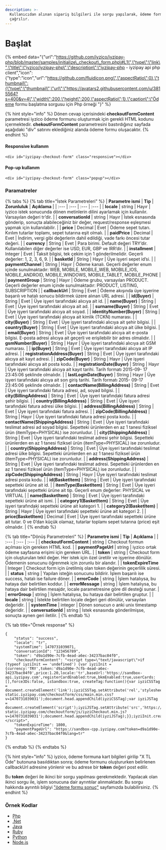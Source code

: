 ```yaml
---
description: >-
  Kullanıcıdan alınan sipariş bilgileri ile sorgu yapılarak, ödeme formu scripti
  çağrılır.
---
```


# Başlat

{% embed data="{\"url\":\"https://github.com/iyzico/iyzipay-php/blob/master/samples/initialize\_checkout\_form.php\#L1\",\"type\":\"link\",\"title\":\"iyzico/iyzipay-php\",\"description\":\"iyzipay-php - iyzipay api php client\",\"icon\":{\"type\":\"icon\",\"url\":\"https://github.com/fluidicon.png\",\"aspectRatio\":0},\"thumbnail\":{\"type\":\"thumbnail\",\"url\":\"https://avatars2.githubusercontent.com/u/3815564?s=400&v=4\",\"width\":200,\"height\":200,\"aspectRatio\":1},\"caption\":\"Ödeme formu başlatma sorgusu için Php örneği \"}" %}

{% hint style="info" %}
Dönen cevap içerisindeki **checkoutFormContent** parametresi iyzico ödeme formunu oluşturmak için gerekli HTML kodunu içermektedir. **chekoutFormContent** parametresini bastırdığınız sayfada aşağıdaki "div" satırını eklediğiniz alanda ödeme formu oluşacaktır.
{% endhint %}

#### **Responsive kullanım**

`<div id="iyzipay-checkout-form" class="responsive"></div>`

#### **Pop-up kullanım**

`<div id="iyzipay-checkout-form" class="popup"></div>`

### Paramatreler

{% tabs %}
{% tab title="İstek Parametreleri" %}
| **Parametre ismi** | **Tip** | **Zorunluluk** | **Açıklama** |
| :--- | :--- | :--- | :--- |
| **locale** | string | Hayır | iyzico istek sonucunda dönen metinlerin dilini ayarlamak için kullanılır. Varsayılan değeri tr’dir. |
| **conversationId** | string | Hayır | İstek esnasında gönderip, sonuçta alabileceğiniz bir değer, request/response eşleşmesi yapmak için kullanılabilir. |
| **price** | Decimal | Evet | Ödeme sepet tutarı. Kırılım tutarlar toplamı, sepet tutarına eşit olmalı. |
| **paidPrice** | Decimal | Evet | İndirim, vergi gibi değerlerin dahil edildiği, vade farkı öncesi tutar değeri. |
| **currency** | String | Evet | Para birimi. Default değeri TRY’dir. Kullanılabilen diğer değerler ise USD, EUR, GBP ve IRR’dir. |
| **installment** | Integer | Evet | Taksit bilgisi, tek çekim için 1 gönderilmelidir. Geçerli değerler: 1, 2, 3, 6, 9. |
| **basketId** | String | Hayır | Üye işyeri sepet id’si. |
| **paymentChannel** | String | Hayır | Ödeme kanalı. Geçerli değerler enum içinde sunulmaktadır: WEB, MOBILE, MOBILE\_WEB, MOBILE\_IOS, MOBILE\_ANDROID, MOBILE\_WINDOWS, MOBILE\_TABLET, MOBILE\_PHONE |
| **paymentGroup** | String | Hayır | Ödeme grubu, varsayılan PRODUCT. Geçerli değerler enum içinde sunulmaktadır: PRODUCT, LISTING, SUBSCRIPTION |
| **callbackUrl** | String | Evet | Ödeme akışında üye işyerine başarılı ve hatalı sonucu bildirmek üzere alınan URL adresi. |
| **id\(Buyer\)** | String | Evet | Üye işyeri tarafındaki alıcıya ait id. |
| **name\(Buyer\)** | String | Evet | Üye işyeri tarafındaki alıcıya ait ad. |
| **surname\(Buyer\)** | String | Evet | Üye işyeri tarafındaki alıcıya ait soyad. |
| **identityNumber\(Buyer\)** | String | Evet | Üye işyeri tarafındaki alıcıya ait kimlik \(TCKN\) numarası. |
| **city\(Buyer\)** | String | Evet | Üye işyeri tarafındaki alıcıya ait şehir bilgisi. |
| **country\(Buyer\)** | String | Evet | Üye işyeri tarafındaki alıcıya ait ülke bilgisi. |
| **email\(Buyer\)** | String | Evet | Üye işyeri tarafındaki alıcıya ait e-posta bilgisi. E-posta adresi alıcıya ait geçerli ve erişilebilir bir adres olmalıdır. |
| **gsmNumber\(Buyer\)** | String | Hayır | Üye işyeri tarafındaki alıcıya ait GSM numarası. |
| **ip\(Buyer\)** | String | Evet | Üye işyeri tarafındaki alıcıya ait IP adresi. |
| **registrationAddress\(Buyer\)** | String | Evet | Üye işyeri tarafındaki alıcıya ait kayıt adresi. |
| **zipCode\(Buyer\)** | String | Hayır | Üye işyeri tarafındaki alıcıya ait posta kodu. |
| **registrationDate\(Buyer\)** | String | Hayır | Üye işyeri tarafındaki alıcıya ait kayıt tarihi. Tarih formatı 2015-09- 17 23:45:06 şeklinde olmalıdır. |
| **lastLoginDate\(Buyer\)** | String | Hayır | Üye işyeri tarafındaki alıcıya ait son giriş tarihi. Tarih formatı 2015- 09-17 23:45:06 şeklinde olmalıdır. |
| **contactName\(BillingAddress\)** | String | Evet | Üye işyeri tarafındaki fatura adresi, ad, soyad bilgisi. |
| **city\(BillingAddress\)** | String | Evet | Üye işyeri tarafındaki fatura adresi şehir bilgisi. |
| **country\(BillingAddress\)** | String | Evet | Üye işyeri tarafındaki fatura adresi ülke bilgisi. |
| **address\(BillingAddress\)** | String | Evet | Üye işyeri tarafındaki fatura adresi. |
| **zipCode\(BillingAddress\)** | String | Hayır | Üye işyeri tarafındaki fatura adresi posta kodu. |
| **contactName\(ShippingAddress\)** | String | Evet | Üye işyeri tarafındaki teslimat adresi ad soyad bilgisi. Sepetteki ürünlerden en az 1 tanesi fiziksel ürün \(itemType=PHYSICAL\) ise zorunludur. |
| **city\(ShippingAddress\)** | String | Evet | Üye işyeri tarafındaki teslimat adresi şehir bilgisi. Sepetteki ürünlerden en az 1 tanesi fiziksel ürün \(itemType=PHYSICAL\) ise zorunludur. |
| **country\(ShippingAddress\)** | String | Evet | Üye işyeri tarafındaki teslimat adresi ülke bilgisi. Sepetteki ürünlerden en az 1 tanesi fiziksel ürün \(itemType=PHYSICAL\) ise zorunludur. |
| **address\(ShippingAddress\)** | String | Evet | Üye işyeri tarafındaki teslimat adresi. Sepetteki ürünlerden en az 1 tanesi fiziksel ürün \(itemType=PHYSICAL\) ise zorunludur. |
| **zipCode\(ShippingAddress\)** | String | Hayır | Üye işyeri tarafındaki teslimat adresi posta kodu. |
| **id\(BasketItem\)** | String | Evet | Üye işyeri tarafındaki sepetteki ürüne ait id. |
| **itemType\(BasketItem\)** | String | Evet | Üye işyeri tarafındaki sepetteki ürüne ait tip. Geçerli enum değerler: PHYSICAL ve VIRTUAL |
| **name\(BasketItem\)** | String | Evet | Üye işyeri tarafındaki sepetteki ürüne ait ismi. |
| **category1\(BasketItem\)** | String | Evet | Üye işyeri tarafındaki sepetteki ürüne ait kategori 1. |
| **category2\(BasketItem\)** | String | Hayır | Üye işyeri tarafındaki sepetteki ürüne ait kategori 2. |
| **price\(BasketItem\)** | Decimal | Evet | Üye işyeri tarafındaki sepetteki ürüne ait tutar. 0 ve 0’dan küçük olamaz, tutarlar toplamı sepet tutarına \(price\) eşit olmalıdır. |
{% endtab %}

{% tab title="Dönüş Parametreleri" %}
| **Parametre ismi** | **Tip** | **Açıklama** |
| :--- | :--- | :--- |
| **checkoutFormContent** | string | Checkout formun açılması için gereken HTML kod. |
| **paymentPageUrl** | string | iyzico ortak ödeme sayfasına erişimi için gereken URL. |
| **token** | string | Checkout form için oluşturulan tekil değer. Her istek için özel üretilir ve işyerine dönülür. Ödemenin sonucunu öğrenmek için zorunlu bir alandır. |
| **tokenExpireTime** | Integer | Checkout form için üretilmiş olan token değerinin geçerlilik süresi. |
| **status** | string | Yapılan isteğin sonucunu bildirir. İşlem başarılı ise success, hatalı ise failure döner. |
| **errorCode** | string | İşlem hatalıysa, bu hataya dair belirtilen koddur. |
| **errorMessage** | string | İşlem hatalıysa, bu hataya dair belirtilen mesajdır, locale parametresine göre dil desteği sunar. |
| **errorGroup** | string | İşlem hatalıysa, bu hataya dair belirtilen gruptur. |
| **locale** | string | İstekte belirtilen locale değeri geri dönülür, varsayılan değeridir. |
| **systemTime** | integer | Dönen sonucun o anki unix timestamp değeridir. |
| **conversationId** | string | İstek esnasında gönderilmişse, sonuçta aynen geri iletilir. |
{% endtab %}

{% tab title="Örnek response" %}
```text
{
    "status": "success",
    "locale": "tr",
    "systemTime": 1470731039071,
    "conversationId": "123456789",
    "token": "d9a1d90e-7cfb-4ead-a6ec-34237bac04f0",
    "checkoutFormContent": "<script type=\"text/javascript\">if (typeof iyziInit == 'undefined') {var iyziInit = {currency:'TRY',token:'d9a1d90e-7cfb-4ead-a6ec-34237bac04f0',price:1.20,locale:'tr',baseUrl:'https://sandbox-api.iyzipay.com',registerCardEnabled:true,bkmEnabled:true,userCards:[],force3Ds:false, isSandbox:true, createTag:function(){var iyziCSSTag = document.createElement('link');iyziCSSTag.setAttribute('rel','stylesheet');iyziCSSTag.setAttribute('type','text/css');iyziCSSTag.setAttribute('href','https://sandbox-static.iyzipay.com/checkoutform/css/main.min.css?v=1470731039031');document.head.appendChild(iyziCSSTag);var iyziJSTag = document.createElement('script');iyziJSTag.setAttribute('src','https://sandbox-static.iyzipay.com/checkoutform/js/iyziCheckout.min.js?v=1470731039031');document.head.appendChild(iyziJSTag);}};iyziInit.createTag();}</script>",
    "tokenExpireTime": 1800,
    "paymentPageUrl": "https://sandbox-cpp.iyzipay.com?token=d9a1d90e-7cfb-4ead-a6ec-34237bac04f0&lang=tr"
}
```
{% endtab %}
{% endtabs %}

{% hint style="info" %}
iyzico, ödeme formuna kart bilgileri girilip "X TL Öde" butonuna basıldıktan sonra; ödeme formunu oluştururken belirlenen callbackUrl adresine yönlenir ve bu adrese bir **token** değeri post edilir. 

Bu **token** değeri ile ikinci bir sorgu yapılması gerekmektedir. Yapılacak olan ikinci sorgu ile, işlem sonucuna dair ayrıntılar alınmaktadır. Bu sorgu hakkında ayrıntılı bilgiyi ["ödeme formu sonuç"](https://iyzico.gitbook.io/tr/yazilim-bilgisi-gerekli/odeme-formu/sonuc) sayfamızda bulabilirsiniz.
{% endhint %}

### **Örnek Kodlar**

* [Php](https://github.com/iyzico/iyzipay-php/blob/master/samples/initialize_checkout_form.php#L1)
* [.Net](https://github.com/iyzico/iyzipay-dotnet/blob/master/Iyzipay.Samples/CheckoutFormSample.cs#L11)
* [Java](https://github.com/iyzico/iyzipay-java/blob/master/src/test/java/com/iyzipay/sample/CheckoutFormSample.java#L17)
* [Ruby](https://github.com/iyzico/iyzipay-ruby/blob/master/spec/checkout_form_spec.rb#L13)
* [Python](https://github.com/iyzico/iyzipay-python/blob/master/samples/initialize_checkout_form.py#L11)
* [Node.js](https://github.com/iyzico/iyzipay-node/blob/master/samples/IyzipaySamples.js#L231)

